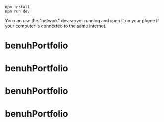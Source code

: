 ```
npm install
npm run dev
```

You can use the "network" dev server running and open it on your phone if your computer is connected to the same internet.
# benuhPortfolio
# benuhPortfolio
# benuhPortfolio
# benuhPortfolio
